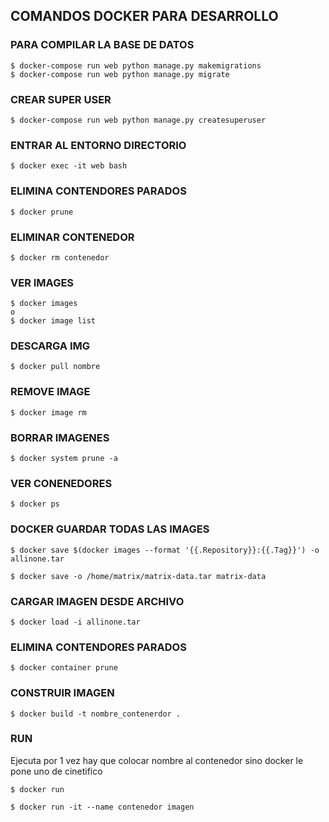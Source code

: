 ## COMANDOS DOCKER PARA DESARROLLO

### PARA COMPILAR LA BASE DE DATOS

```
$ docker-compose run web python manage.py makemigrations
$ docker-compose run web python manage.py migrate
```

### CREAR SUPER USER 

```
$ docker-compose run web python manage.py createsuperuser
```

### ENTRAR AL ENTORNO DIRECTORIO

```
$ docker exec -it web bash
```

### ELIMINA CONTENDORES PARADOS

```
$ docker prune
```

### ELIMINAR CONTENEDOR

```
$ docker rm contenedor
```

### VER IMAGES

```
$ docker images 
o 
$ docker image list
```

### DESCARGA IMG
```
$ docker pull nombre
```

### REMOVE IMAGE
```
$ docker image rm 
```

### BORRAR IMAGENES
```
$ docker system prune -a
```

### VER CONENEDORES
```
$ docker ps
```

### DOCKER GUARDAR TODAS LAS IMAGES
```
$ docker save $(docker images --format '{{.Repository}}:{{.Tag}}') -o allinone.tar

$ docker save -o /home/matrix/matrix-data.tar matrix-data
```
### CARGAR IMAGEN DESDE ARCHIVO
```
$ docker load -i allinone.tar
```

### ELIMINA CONTENDORES PARADOS
```
$ docker container prune
```


### CONSTRUIR IMAGEN
```
$ docker build -t nombre_contenerdor .
```

### RUN
Ejecuta por 1 vez hay que colocar nombre al contenedor  sino docker le pone uno de cinetifico

```
$ docker run 

$ docker run -it --name contenedor imagen
```
